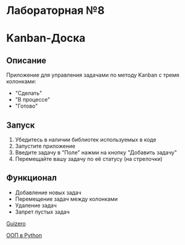 # Лабораторная №8
# Kanban-Доска

## Описание
Приложение для управления задачами по методу Kanban с тремя колонками: 
- "Сделать" 
- "В процессе" 
- "Готово"

## Запуск
1. Убедитесь в наличии библиотек используемых в коде
2. Запустите приложение
3. Введите задачу в "Поле" нажми на кнопку "Добавить задачу"
4. Перемещайте вашу задачу по её статусу (на стрелочки)

## Функционал
- Добавление новых задач
- Перемещение задач между колонками
- Удаление задач
- Запрет пустых задач

[Guizero](https://lawsie.github.io/guizero/)

[ООП в Python](https://proglib.io/p/python-oop?ysclid=mavzfan2mi437705007)
